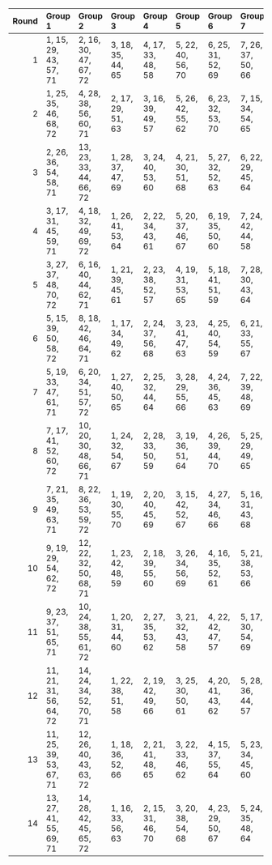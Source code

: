 |   Round | Group 1                | Group 2                | Group 3           | Group 4           | Group 5           | Group 6           | Group 7           | Group 8           | Group 9           | Group 10           | Group 11           | Group 12           | Group 13           | Group 14           |
|--------:|:-----------------------|:-----------------------|:------------------|:------------------|:------------------|:------------------|:------------------|:------------------|:------------------|:-------------------|:-------------------|:-------------------|:-------------------|:-------------------|
|       1 | 1, 15, 29, 43, 57, 71  | 2, 16, 30, 47, 67, 72  | 3, 18, 35, 44, 65 | 4, 17, 33, 48, 58 | 5, 22, 40, 56, 70 | 6, 25, 31, 52, 69 | 7, 26, 37, 50, 66 | 8, 19, 41, 45, 68 | 9, 27, 38, 49, 64 | 10, 28, 34, 53, 63 | 11, 23, 36, 46, 61 | 12, 21, 42, 54, 60 | 13, 24, 39, 51, 62 | 14, 20, 32, 55, 59 |
|       2 | 1, 25, 35, 46, 68, 72  | 4, 28, 38, 56, 60, 71  | 2, 17, 29, 51, 63 | 3, 16, 39, 49, 57 | 5, 26, 42, 55, 62 | 6, 23, 32, 53, 70 | 7, 15, 34, 54, 65 | 8, 24, 31, 47, 66 | 9, 18, 40, 48, 61 | 10, 22, 41, 44, 67 | 11, 27, 30, 45, 58 | 12, 20, 33, 52, 64 | 13, 19, 37, 43, 59 | 14, 21, 36, 50, 69 |
|       3 | 2, 26, 36, 54, 58, 71  | 13, 23, 33, 44, 66, 72 | 1, 28, 37, 47, 69 | 3, 24, 40, 53, 60 | 4, 21, 30, 51, 68 | 5, 27, 32, 52, 63 | 6, 22, 29, 45, 64 | 7, 16, 38, 46, 59 | 8, 20, 39, 56, 65 | 9, 25, 42, 43, 70  | 10, 18, 31, 50, 62 | 11, 17, 35, 55, 57 | 12, 19, 34, 48, 67 | 14, 15, 41, 49, 61 |
|       4 | 3, 17, 31, 45, 59, 71  | 4, 18, 32, 49, 69, 72  | 1, 26, 41, 53, 64 | 2, 22, 34, 43, 61 | 5, 20, 37, 46, 67 | 6, 19, 35, 50, 60 | 7, 24, 42, 44, 58 | 8, 27, 33, 54, 57 | 9, 28, 39, 52, 68 | 10, 21, 29, 47, 70 | 11, 15, 40, 51, 66 | 12, 16, 36, 55, 65 | 13, 25, 38, 48, 63 | 14, 23, 30, 56, 62 |
|       5 | 3, 27, 37, 48, 70, 72  | 6, 16, 40, 44, 62, 71  | 1, 21, 39, 45, 61 | 2, 23, 38, 52, 57 | 4, 19, 31, 53, 65 | 5, 18, 41, 51, 59 | 7, 28, 30, 43, 64 | 8, 25, 34, 55, 58 | 9, 17, 36, 56, 67 | 10, 26, 33, 49, 68 | 11, 20, 42, 50, 63 | 12, 24, 29, 46, 69 | 13, 15, 32, 47, 60 | 14, 22, 35, 54, 66 |
|       6 | 5, 15, 39, 50, 58, 72  | 8, 18, 42, 46, 64, 71  | 1, 17, 34, 49, 62 | 2, 24, 37, 56, 68 | 3, 23, 41, 47, 63 | 4, 25, 40, 54, 59 | 6, 21, 33, 55, 67 | 7, 20, 29, 53, 61 | 9, 16, 32, 45, 66 | 10, 27, 36, 43, 60 | 11, 19, 38, 44, 69 | 12, 28, 35, 51, 70 | 13, 22, 30, 52, 65 | 14, 26, 31, 48, 57 |
|       7 | 5, 19, 33, 47, 61, 71  | 6, 20, 34, 51, 57, 72  | 1, 27, 40, 50, 65 | 2, 25, 32, 44, 64 | 3, 28, 29, 55, 66 | 4, 24, 36, 45, 63 | 7, 22, 39, 48, 69 | 8, 21, 37, 52, 62 | 9, 26, 30, 46, 60 | 10, 15, 35, 56, 59 | 11, 16, 41, 54, 70 | 12, 23, 31, 49, 58 | 13, 17, 42, 53, 68 | 14, 18, 38, 43, 67 |
|       8 | 7, 17, 41, 52, 60, 72  | 10, 20, 30, 48, 66, 71 | 1, 24, 32, 54, 67 | 2, 28, 33, 50, 59 | 3, 19, 36, 51, 64 | 4, 26, 39, 44, 70 | 5, 25, 29, 49, 65 | 6, 27, 42, 56, 61 | 8, 23, 35, 43, 69 | 9, 22, 31, 55, 63  | 11, 18, 34, 47, 68 | 12, 15, 38, 45, 62 | 13, 21, 40, 46, 57 | 14, 16, 37, 53, 58 |
|       9 | 7, 21, 35, 49, 63, 71  | 8, 22, 36, 53, 59, 72  | 1, 19, 30, 55, 70 | 2, 20, 40, 45, 69 | 3, 15, 42, 52, 67 | 4, 27, 34, 46, 66 | 5, 16, 31, 43, 68 | 6, 26, 38, 47, 65 | 9, 24, 41, 50, 57 | 10, 23, 39, 54, 64 | 11, 28, 32, 48, 62 | 12, 17, 37, 44, 61 | 13, 18, 29, 56, 58 | 14, 25, 33, 51, 60 |
|      10 | 9, 19, 29, 54, 62, 72  | 12, 22, 32, 50, 68, 71 | 1, 23, 42, 48, 59 | 2, 18, 39, 55, 60 | 3, 26, 34, 56, 69 | 4, 16, 35, 52, 61 | 5, 21, 38, 53, 66 | 6, 28, 41, 46, 58 | 7, 27, 31, 51, 67 | 8, 15, 30, 44, 63  | 10, 25, 37, 45, 57 | 11, 24, 33, 43, 65 | 13, 20, 36, 49, 70 | 14, 17, 40, 47, 64 |
|      11 | 9, 23, 37, 51, 65, 71  | 10, 24, 38, 55, 61, 72 | 1, 20, 31, 44, 60 | 2, 27, 35, 53, 62 | 3, 21, 32, 43, 58 | 4, 22, 42, 47, 57 | 5, 17, 30, 54, 69 | 6, 15, 36, 48, 68 | 7, 18, 33, 45, 70 | 8, 28, 40, 49, 67  | 11, 26, 29, 52, 59 | 12, 25, 41, 56, 66 | 13, 16, 34, 50, 64 | 14, 19, 39, 46, 63 |
|      12 | 11, 21, 31, 56, 64, 72 | 14, 24, 34, 52, 70, 71 | 1, 22, 38, 51, 58 | 2, 19, 42, 49, 66 | 3, 25, 30, 50, 61 | 4, 20, 41, 43, 62 | 5, 28, 36, 44, 57 | 6, 18, 37, 54, 63 | 7, 23, 40, 55, 68 | 8, 16, 29, 48, 60  | 9, 15, 33, 53, 69  | 10, 17, 32, 46, 65 | 12, 27, 39, 47, 59 | 13, 26, 35, 45, 67 |
|      13 | 11, 25, 39, 53, 67, 71 | 12, 26, 40, 43, 63, 72 | 1, 18, 36, 52, 66 | 2, 21, 41, 48, 65 | 3, 22, 33, 46, 62 | 4, 15, 37, 55, 64 | 5, 23, 34, 45, 60 | 6, 24, 30, 49, 59 | 7, 19, 32, 56, 57 | 8, 17, 38, 50, 70  | 9, 20, 35, 47, 58  | 10, 16, 42, 51, 69 | 13, 28, 31, 54, 61 | 14, 27, 29, 44, 68 |
|      14 | 13, 27, 41, 55, 69, 71 | 14, 28, 42, 45, 65, 72 | 1, 16, 33, 56, 63 | 2, 15, 31, 46, 70 | 3, 20, 38, 54, 68 | 4, 23, 29, 50, 67 | 5, 24, 35, 48, 64 | 6, 17, 39, 43, 66 | 7, 25, 36, 47, 62 | 8, 26, 32, 51, 61  | 9, 21, 34, 44, 59  | 10, 19, 40, 52, 58 | 11, 22, 37, 49, 60 | 12, 18, 30, 53, 57 |